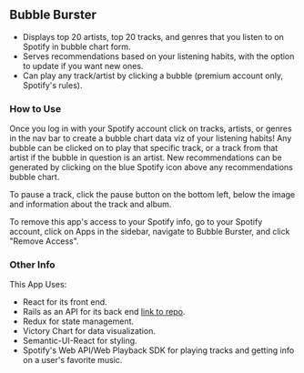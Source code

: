 ## Bubble Burster

- Displays top 20 artists, top 20 tracks, and genres that you listen to on Spotify in bubble chart form.
- Serves recommendations based on your listening habits, with the option to update if you want new ones.
- Can play any track/artist by clicking a bubble (premium account only, Spotify's rules).

### How to Use

Once you log in with your Spotify account click on tracks, artists, or genres in the nav bar to create a bubble chart data viz of your listening habits! Any bubble can be clicked on to play that specific track, or a track from that artist if the bubble in question is an artist. New recommendations can be generated by clicking on the blue Spotify icon above any recommendations bubble chart.

To pause a track, click the pause button on the bottom left, below the image and information about the track and album.

To remove this app's access to your Spotify info, go to your Spotify account, click on Apps in the sidebar, navigate to Bubble Burster, and click "Remove Access". 

### Other Info

This App Uses:
  - React for its front end.
  - Rails as an API for its back end [link to repo](https://github.com/satyasinha94/bubble-burster-server).
  - Redux for state management.
  - Victory Chart for data visualization.
  - Semantic-UI-React for styling.
  - Spotify's Web API/Web Playback SDK for playing tracks and getting info on a user's favorite music.
